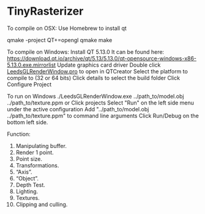 # TinyRasterizer
To compile on OSX:
Use Homebrew to install qt

qmake -project QT+=opengl
qmake
make

To compile on Windows:
Install QT 5.13.0
It can be found here:
https://download.qt.io/archive/qt/5.13/5.13.0/qt-opensource-windows-x86-5.13.0.exe.mirrorlist
Update graphics card driver
Double click [LeedsGLRenderWindow.pro](http://leedsglrenderwindow.pro/) to open in QTCreator
Select the platform to compile to (32 or 64 bits)
Click details to select the build folder
Click Configure Project

To run on Windows
./LeedsGLRenderWindow.exe ../path_to/model.obj ../path_to/texture.ppm
or
Click projects
Select "Run" on the left side menu under the active configuration
Add "../path_to/model.obj ../path_to/texture.ppm" to command line arguments
Click Run/Debug on the bottom left side.

Function:
1. Manipulating buffer. 
2. Render 1 point.
3. Point size.
4. Transformations.
5. “Axis”. 
6. “Object”.
7. Depth Test.
8. Lighting.
9. Textures.
10. Clipping and culling. 

